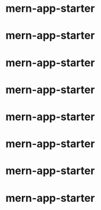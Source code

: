 # mern-app-starter
# mern-app-starter
# mern-app-starter
# mern-app-starter
# mern-app-starter
# mern-app-starter
# mern-app-starter
# mern-app-starter
